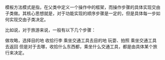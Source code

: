 模板方法模式是指，在父类中定义一个操作中的框架，而操作步骤的具体实现交由子类做。其核心思想就是，对于功能实现的顺序步骤是一定的，但是具体每一步如何实现交由子类决定。

比如说，对于旅游来说，一般有以下几个步骤：

做攻略，选择目的地
收拾行李
乘坐交通工具去目的地
玩耍、拍照
乘坐交通工具去返回
但是对于去哪，收拾什么东西都，乘坐什么交通工具，都是由具体某个旅行来决定。